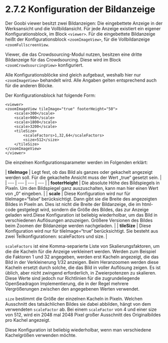# 2.7.2 Konfiguration der Bildanzeige

Der Goobi viewer besitzt zwei Bildanzeigen: Die eingebettete Anzeige in der Werksansicht und die Vollbildansicht. Für jede Anzeige existiert ein eigener Konfigurationsblock, im Block `<viewer>`. Für die eingebettete Bildanzeige heißt der Konfigurationsblock `<zoomImageView>`, für die Vollbildanzeige `<zoomFullscreenView`.

Viewer, die das Crowdsourcing-Modul nutzen, besitzen eine dritte Bildanzeige für das Crowdsourcing. Diese wird im Block `<zoomCrowdsourcingView>` konfiguriert.

Alle Konfigurationsblöcke sind gleich aufgebaut, weshalb hier nur `<zoomImageView>` behandelt wird. Alle Angaben gelten entsprechend auch für die anderen Blöcke.

Der Konfigurationsblock hat folgende Form:

```markup
<viewer>
<zoomImageView tileImage="true" footerHeight="50">
    <scale>300</scale>
    <scale>900</scale>
    <scale>1800</scale>
    <scale>3200</scale>
    <tileSize>
        <scaleFactors>1,32,64</scaleFactors>
        <size>512</size>
    </tileSize>
</zoomImageView>
</viewer>
```

Die einzelnen Konfigurationsparameter werden im Folgenden erklärt:

| **tileImage** | Legt fest, ob das Bild als ganzes oder gekachelt angezeigt werden soll. Für die gekachelte Ansicht muss der Wert „true“ gesetzt sein. |
| --- | --- | --- | --- |
| **footerHeight** | Die absolute Höhe des Bildspiegels in Pixeln. Um den Bildspiegel ganz auszuschalten, kann man hier einen Wert von „0“ eingeben. |
| **scale** | Diese Konfiguration wird nur für tileImage=“false“ berücksichtigt. Dann gibt sie die Breite des angezeigten Bildes in Pixeln an. Dies ist nicht die Breite der Bildanzeige, die im html-code gestgelegt wird, sondern die Größe des Bildes, das zur Anzeige geladen wird.Diese Konfiguration ist beliebig wiederholbar, um das Bild in verschiedenen Auflösungen anzuzeigen. Größere Versionen des Bildes beim Zoomen der Bildanzeige werden nachgeladen.  |
| **tileSize** | Diese Konfiguration wird nur für tileImage=“true“ berücksichtigt. Sie besteht aus zwei Teilkonfigurationen: scaleFactors und size.  |

`scaleFactors` ist eine Komma-separierte Liste von Skalierungsfaktoren, um die die Kacheln für die Anzeige verkleinert werden. Werden zum Beispiel die Faktoren 1 und 32 angegeben, werden erst Kacheln angezeigt, die das Bild in der Verkleinerung 1/32 anzeigen. Beim Heranzoomen werden diese Kacheln ersetzt durch solche, die das Bild in voller Auflösung zeigen. Es ist üblich, aber nicht zwingend erforderlich, in Zweierpotenzen zu skalieren. Diese Werte sind jedoch nur Richtlinien für die zugrundeliegende OpenSeadragon Implementierung, die in der Regel mehrere Vergrößerungen zwischen den angegebenen Werten verwendet.

`size` bestimmt die Größe der einzelnen Kacheln in Pixeln. Welchen Ausschnitt des tatsächlichen Bildes sie dabei abbilden, hängt von dem verwendeten `scaleFactor` ab. Bei einem `scaleFactor` von 4 und einer size von 512, wird ein 2048 mal 2048 Pixel großer Ausschnitt des Originalbildes pro Kachel angezeigt.

Diese Konfiguration ist beliebig wiederholbar, wenn man verschiedene Kachelgrößen verwenden möchte.

